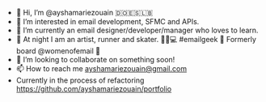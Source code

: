 - 👋 Hi, I’m @ayshamariezouain 🇩🇴🇪🇸🇱🇧
- 👀 I’m interested in email development, SFMC and APIs. 
- 🌱 I’m currently an email designer/developer/manager who loves to learn. 
- 🌙 At night I am an artist, runner and skater. 👟🐶💻 #emailgeek 💌 Formerly board @womenofemail 🐐
- 💞️ I’m looking to collaborate on something soon!
- 📫 How to reach me ayshamariezouain@gmail.com
- Currently in the process of refactoring https://github.com/ayshamariezouain/portfolio

<!---
ayshamariezouain/ayshamariezouain is a ✨ special ✨ repository because its `README.md` (this file) appears on your GitHub profile.
You can click the Preview link to take a look at your changes.
--->
